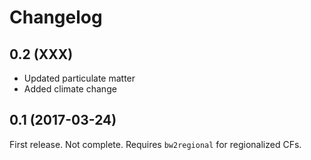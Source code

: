 # Changelog

## 0.2 (XXX)

- Updated particulate matter
- Added climate change

## 0.1 (2017-03-24)

First release. Not complete. Requires `bw2regional` for regionalized CFs.
